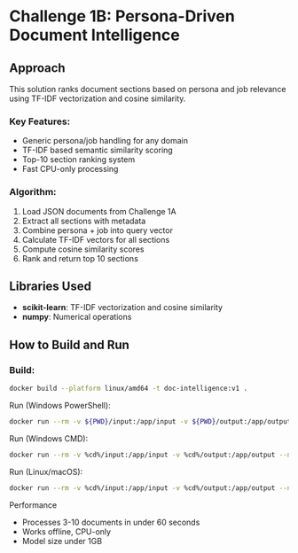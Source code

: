 # Challenge 1B: Persona-Driven Document Intelligence

## Approach
This solution ranks document sections based on persona and job relevance using TF-IDF vectorization and cosine similarity.

### Key Features:
- Generic persona/job handling for any domain
- TF-IDF based semantic similarity scoring
- Top-10 section ranking system
- Fast CPU-only processing

### Algorithm:
1. Load JSON documents from Challenge 1A
2. Extract all sections with metadata
3. Combine persona + job into query vector
4. Calculate TF-IDF vectors for all sections
5. Compute cosine similarity scores
6. Rank and return top 10 sections

## Libraries Used
- **scikit-learn**: TF-IDF vectorization and cosine similarity
- **numpy**: Numerical operations

## How to Build and Run

### Build:
```bash
docker build --platform linux/amd64 -t doc-intelligence:v1 .
```
Run (Windows PowerShell):
```bash
docker run --rm -v ${PWD}/input:/app/input -v ${PWD}/output:/app/output --network none doc-intelligence:v1
```
Run (Windows CMD):
```bash
docker run --rm -v %cd%/input:/app/input -v %cd%/output:/app/output --network none doc-intelligence:v1
```
Run (Linux/macOS):
```bash
docker run --rm -v %cd%/input:/app/input -v %cd%/output:/app/output --network none doc-intelligence:v1
```
Performance
- Processes 3-10 documents in under 60 seconds
- Works offline, CPU-only
- Model size under 1GB


